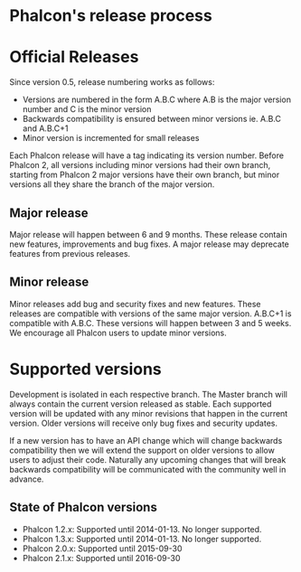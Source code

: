 Phalcon's release process
=========================

# Official Releases

Since version 0.5, release numbering works as follows:

* Versions are numbered in the form A.B.C where A.B is the major version number
  and C is the minor version  
* Backwards compatibility is ensured between minor versions ie. A.B.C and A.B.C+1
* Minor version is incremented for small releases

Each Phalcon release will have a tag indicating its version number.
Before Phalcon 2, all versions including minor versions had their own branch,
starting from Phalcon 2 major versions have their own branch, but minor
versions all they share the branch of the major version.

## Major release

Major release will happen between 6 and 9 months. These release contain
new features, improvements and bug fixes. A major release may deprecate
features from previous releases.

## Minor release

Minor releases add bug and security fixes and new features. These releases
are compatible with versions of the same major version. A.B.C+1 is compatible
with A.B.C. These versions will happen between 3 and 5 weeks. We encourage
all Phalcon users to update minor versions.

# Supported versions

Development is isolated in each respective branch. The Master branch will always 
contain the current version released as stable. Each supported version will be 
updated with any minor revisions that happen in the current version. Older 
versions will receive only bug fixes and security updates.

If a new version has to have an API change which will change backwards compatibility 
then we will extend the support on older versions to allow users to adjust their 
code. Naturally any upcoming changes that will break backwards compatibility 
will be communicated with the community well in advance.

## State of Phalcon versions

* Phalcon 1.2.x: Supported until 2014-01-13. No longer supported.
* Phalcon 1.3.x: Supported until 2014-01-13. No longer supported.
* Phalcon 2.0.x: Supported until 2015-09-30
* Phalcon 2.1.x: Supported until 2016-09-30
